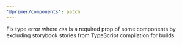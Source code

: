 ```yaml
---
'@primer/components': patch
---
```


Fix type error where `css` is a required prop of some components by excluding storybook stories from TypeScript compilation for builds
